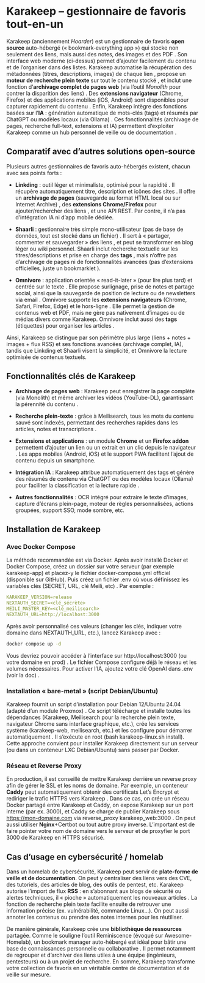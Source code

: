 ﻿# **Karakeep – gestionnaire de favoris tout-en-un**

Karakeep (anciennement  _Hoarder_) est un gestionnaire de favoris  **open source**  auto-hébergé (« bookmark‑everything app ») qui stocke non seulement des liens, mais aussi des notes, des images et des PDF  . Son interface web moderne (ci-dessus) permet d’ajouter facilement du contenu et de l’organiser dans des listes. Karakeep automatise la récupération des métadonnées (titres, descriptions, images) de chaque lien  , propose un  **moteur de recherche plein texte**  sur tout le contenu stocké  , et inclut une fonction d’**archivage complet de pages web**  (via l’outil  _Monolith_  pour contrer la disparition des liens)  . Des  **extensions navigateur**  (Chrome, Firefox) et des applications mobiles (iOS, Android) sont disponibles pour capturer rapidement du contenu  . Enfin, Karakeep intègre des fonctions basées sur l’**IA**  : génération automatique de mots-clés (tags) et résumés par ChatGPT ou modèles locaux (via Ollama)  . Ces fonctionnalités (archivage de pages, recherche full-text, extensions et IA) permettent d’exploiter Karakeep comme un hub personnel de veille ou de documentation  .

  

## **Comparatif avec d’autres solutions open-source**

  

Plusieurs autres gestionnaires de favoris auto-hébergés existent, chacun avec ses points forts :

-   **Linkding**  : outil léger et minimaliste, optimisé pour la rapidité  . Il récupère automatiquement titre, description et icônes des sites  . Il offre un  **archivage de pages**  (sauvegarde au format HTML local ou sur Internet Archive)  , des  **extensions Chrome/Firefox**  pour ajouter/rechercher des liens  , et une API REST. Par contre, il n’a pas d’intégration IA ni d’app mobile dédiée.
    
-   **Shaarli**  : gestionnaire très simple mono-utilisateur (pas de base de données, tout est stocké dans un fichier)  . Il sert à « partager, commenter et sauvegarder » des liens  , et peut se transformer en blog léger ou wiki personnel. Shaarli inclut recherche textuelle sur les titres/descriptions  et prise en charge des  **tags**  , mais n’offre pas d’archivage de pages ni de fonctionnalités avancées (pas d’extensions officielles, juste un bookmarklet  ).
    
-   **Omnivore**  : application orientée « read-it-later » (pour lire plus tard) et centrée sur le texte  . Elle propose surlignage, prise de notes et partage social, ainsi que la sauvegarde de position de lecture ou de newsletters via email  . Omnivore supporte les  **extensions navigateurs**  (Chrome, Safari, Firefox, Edge) et le hors-ligne  . Elle permet la gestion de contenus web et PDF, mais ne gère pas nativement d’images ou de médias divers comme Karakeep. Omnivore inclut aussi des  **tags**  (étiquettes) pour organiser les articles  .
    

  

Ainsi, Karakeep se distingue par son périmètre plus large (liens + notes + images + flux RSS) et ses fonctions avancées (archivage complet, IA), tandis que Linkding et Shaarli visent la simplicité, et Omnivore la lecture optimisée de contenus textuels.

  

## **Fonctionnalités clés de Karakeep**

-   **Archivage de pages web**  : Karakeep peut enregistrer la page complète (via Monolith) et même archiver les vidéos (YouTube-DL), garantissant la pérennité du contenu  .
    
-   **Recherche plein-texte**  : grâce à Meilisearch, tous les mots du contenu sauvé sont indexés, permettant des recherches rapides dans les articles, notes et transcriptions  .
    
-   **Extensions et applications**  : un module  **Chrome**  et un  **Firefox addon**  permettent d’ajouter un lien ou un extrait en un clic depuis le navigateur  . Les apps mobiles (Android, iOS) et le support PWA facilitent l’ajout de contenu depuis un smartphone.
    
-   **Intégration IA**  : Karakeep attribue automatiquement des tags et génère des résumés de contenu via ChatGPT ou des modèles locaux (Ollama) pour faciliter la classification et la lecture rapide  .
    
-   **Autres fonctionnalités**  : OCR intégré pour extraire le texte d’images, capture d’écrans plein-page, moteur de règles personnalisées, actions groupées, support SSO, mode sombre, etc.
    

  

## **Installation de Karakeep**

  

### **Avec Docker Compose**

  

La méthode recommandée est via Docker. Après avoir installé Docker et Docker Compose, créez un dossier sur votre serveur (par exemple  karakeep-app) et placez-y le fichier  docker-compose.yml  officiel  (disponible sur GitHub). Puis créez un fichier  .env  où vous définissez les variables clés (SECRET, URL, clé Meili, etc)  . Par exemple :

```yaml
KARAKEEP_VERSION=release
NEXTAUTH_SECRET=<clé_sécrète>
MEILI_MASTER_KEY=<clé_meilisearch>
NEXTAUTH_URL=http://localhost:3000
```
Après avoir personnalisé ces valeurs (changer les clés, indiquer votre domaine dans  NEXTAUTH_URL, etc.), lancez Karakeep avec :
```sh
docker compose up -d
```

Vous devriez pouvoir accéder à l’interface sur  http://localhost:3000  (ou votre domaine en prod)  . Le fichier Compose configure déjà le réseau et les volumes nécessaires. Pour activer l’IA, ajoutez votre clé OpenAI dans  .env  (voir la doc)  .

  

### **Installation « bare-metal » (script Debian/Ubuntu)**

  

Karakeep fournit un script d’installation pour Debian 12/Ubuntu 24.04 (adapté d’un module Proxmox)  . Ce script télécharge et installe toutes les dépendances (Karakeep, Meilisearch pour la recherche plein texte, navigateur Chrome sans interface graphique, etc.), crée les services système (karakeep-web,  meilisearch, etc.) et les configure pour démarrer automatiquement  . Il s’exécute en root (bash karakeep-linux.sh install). Cette approche convient pour installer Karakeep directement sur un serveur (ou dans un conteneur LXC Debian/Ubuntu) sans passer par Docker.

  

### **Réseau et Reverse Proxy**

  

En production, il est conseillé de mettre Karakeep derrière un reverse proxy afin de gérer le SSL et les noms de domaine. Par exemple, un conteneur  **Caddy**  peut automatiquement obtenir des certificats Let’s Encrypt et rediriger le trafic HTTPS vers Karakeep  . Dans ce cas, on crée un réseau Docker partagé entre Karakeep et Caddy, on expose Karakeep sur un port interne (par ex.  3000), et Caddy se charge de publier Karakeep sous  https://mon-domaine.com  via  reverse_proxy karakeep_web:3000  . On peut aussi utiliser  **Nginx**+Certbot ou tout autre proxy inverse. L’important est de faire pointer votre nom de domaine vers le serveur et de proxyfier le port 3000 de Karakeep en HTTPS sécurisé.

  

## **Cas d’usage en cybersécurité / homelab**

  

Dans un homelab de cybersécurité, Karakeep peut servir de  **plate-forme de veille et de documentation**. On peut y centraliser des liens vers des CVE, des tutoriels, des articles de blog, des outils de pentest, etc. Karakeep autorise l’import de flux  **RSS**  : en s’abonnant aux blogs de sécurité ou alertes techniques, il « pioche » automatiquement les nouveaux articles  . La fonction de recherche plein texte facilite ensuite de retrouver une information précise (ex. vulnérabilité, commande Linux…). On peut aussi annoter les contenus ou prendre des notes internes pour les réutiliser.

  

De manière générale, Karakeep crée une  **bibliothèque de ressources**  partagée. Comme le souligne l’outil Reminiscence (évoqué sur Awesome-Homelab), un bookmark manager auto-hébergé est idéal pour bâtir une base de connaissances personnelle ou collaborative  . Il permet notamment de regrouper et d’archiver des liens utiles à une équipe (ingénieurs, pentesteurs) ou à un projet de recherche. En somme, Karakeep transforme votre collection de favoris en un véritable centre de documentation et de veille sur mesure.

